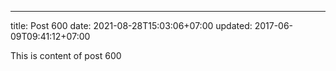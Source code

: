 ---
title: Post 600
date: 2021-08-28T15:03:06+07:00
updated: 2017-06-09T09:41:12+07:00

This is content of post 600